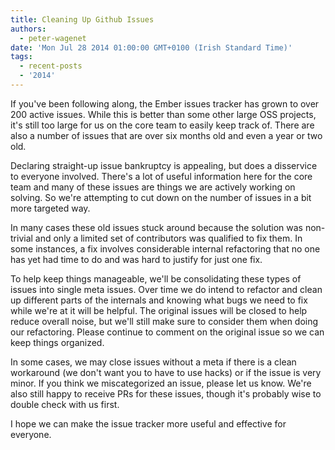 ```yaml
---
title: Cleaning Up Github Issues
authors:
  - peter-wagenet
date: 'Mon Jul 28 2014 01:00:00 GMT+0100 (Irish Standard Time)'
tags:
  - recent-posts
  - '2014'
---
```



If you've been following along, the Ember issues tracker has grown to over 200 active issues. While this is better than some other large OSS projects, it's still too large for us on the core team to easily keep track of. There are also a number of issues that are over six months old and even a year or two old.

Declaring straight-up issue bankruptcy is appealing, but does a disservice to everyone involved. There's a lot of useful information here for the core team and many of these issues are things we are actively working on solving. So we're attempting to cut down on the number of issues in a bit more targeted way.

In many cases these old issues stuck around because the solution was non-trivial and only a limited set of contributors was qualified to fix them. In some instances, a fix involves considerable internal refactoring that no one has yet had time to do and was hard to justify for just one fix.

To help keep things manageable, we'll be consolidating these types of issues into single meta issues. Over time we do intend to refactor and clean up different parts of the internals and knowing what bugs we need to fix while we're at it will be helpful. The original issues will be closed to help reduce overall noise, but we'll still make sure to consider them when doing our refactoring. Please continue to comment on the original issue so we can keep things organized.

In some cases, we may close issues without a meta if there is a clean workaround (we don't want you to have to use hacks) or if the issue is very minor. If you think we miscategorized an issue, please let us know. We're also still happy to receive PRs for these issues, though it's probably wise to double check with us first.

I hope we can make the issue tracker more useful and effective for everyone.
